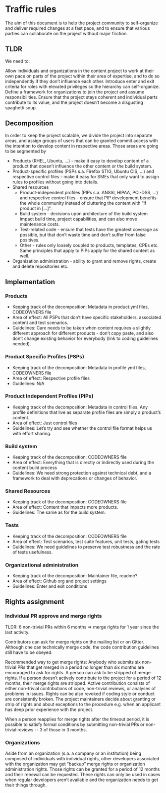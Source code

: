 # Traffic rules

The aim of this document is to help the project community to self-organize and deliver required changes at a fast pace, and to ensure that various parties can collaborate on the project without major friction.


## TLDR

We need to:

Allow individuals and organizations in the content project to work at their own pace on parts of the project within their area of expertise, and to do so independently if they don’t influence each other.
Introduce enter and exit criteria for roles with elevated privileges so the hierarchy can self-organize.
Define a framework for organizations to join the project and assume responsibilities.
Ensure that the project stays coherent and individual parts contribute to its value, and the project doesn’t become a disgusting spaghetti soup.


## Decomposition

In order to keep the project scalable, we divide the project into separate areas, and assign groups of users that can be granted commit access with the intention to develop content in respective areas.
Those areas are going to be segmented by

- Products (RHEL, Ubuntu, …) - make it easy to develop content of a product that doesn’t influence the other content or the build system.
- Product-specific profiles (PSPs s.a. Firefox STIG, Ubuntu CIS, …) and respective control files - make it easy for SMEs that only want to assign rules to profiles without going into details.
- Shared resources
  - Product-independent profiles (PIPs s.a. ANSSI, HIPAA, PCI-DSS, …) and respective control files - ensure that PIP development benefits the whole community instead of cluttering the content with “if product in [...]”.
  - Build system - decisions upon architecture of the build system impact build time, project capabilities, and can also move maintenance costs.
  - Test-related code - ensure that tests have the greatest coverage as possible, but that don’t waste time and don’t suffer from false positives.
  - Other - rules only loosely coupled to products, templates, CPEs etc. Same principles that apply to PIPs apply for the shared content as well.
- Organization administration - ability to grant and remove rights, create and delete repositories etc.


## Implementation

### Products

- Keeping track of the decomposition: Metadata in product.yml files, CODEOWNERS file
- Area of effect: All PSPs that don’t have specific stakeholders, associated content and test scenarios.
- Guidelines: Care needs to be taken when content requires a slightly different approach for different products - don’t copy paste, and also don’t change existing behavior for everybody (link to coding guidelines needed).


### Product Specific Profiles (PSPs)

- Keeping track of the decomposition: Metadata in profile yml files, CODEOWNERS file
- Area of effect: Respective profile files
- Guidelines: N/A


### Product Independent Profiles (PIPs)

- Keeping track of the decomposition: Metadata in control files. Any profile definitions that live as separate profile files are simply a product’s content.
- Area of effect: Just control files
- Guidelines: Let’s try and see whether the control file format helps us with effort sharing.


### Build system

- Keeping track of the decomposition: CODEOWNERS file
- Area of effect: Everything that is directly or indirectly used during the content build process
- Guidelines: We need strong protection against technical debt, and a framework to deal with deprecations or changes of behavior.


### Shared Resources

- Keeping track of the decomposition: CODEOWNERS file
- Area of effect: Content that impacts more products.
- Guidelines: The same as for the build system.


### Tests

- Keeping track of the decomposition: CODEOWNERS file
- Area of effect: Test scenarios, test suite features, unit tests, gating tests
- Guidelines: We need guidelines to preserve test robustness and the rate of tests usefulness.


### Organizational administration

- Keeping track of the decomposition: Maintainer file, readme?
- Area of effect: Github org and project settings
- Guidelines: Enter and exit conditions


## Rights assignment

### Individual PR approve and merge rights

TLDR: 6 non-trivial PRs within 6 months => merge rights for 1 year since the last activity.

Contributors can ask for merge rights on the mailing list or on Gitter.
Although one can technically merge code, the code contribution guidelines still have to be obeyed.

Recommended way to get merge rights: Anybody who submits six non-trivial PRs that get merged in a period no longer than six months are encouraged to ask for rights.
A person can ask to be stripped of merge rights.
If a person doesn’t actively contribute to the project for a period of 12 months, their merge rights are stripped. Active contribution consists of either non-trivial contributions of code, non-trivial reviews, or analyses of problems in issues.  Rights can be also revoked if coding style or conduct are consistently broken.
The project maintainers decide about granting or strip of rights and about exceptions to the procedure e.g. when an applicant has deep prior experience with the project.

When a person reapplies for merge rights after the timeout period, it is possible to satisfy formal conditions by submitting non-trivial PRs or non-trivial reviews -- 3 of those in 3 months.


### Organizations

Aside from an organization (s.a. a company or an institution) being composed of individuals with individual rights, other developers associated with the organization may get “backup” merge rights or organization administration rights. Those rights can be granted for a period of 12 months and their renewal can be requested. These rights can only be used in cases when regular developers aren’t available and the organization needs to get their things through.

